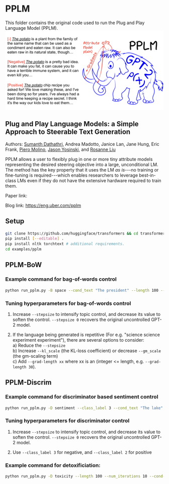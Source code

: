 # PPLM

This folder contains the original code used to run the Plug and Play Language Model (PPLM).
![header image](./imgs/headfigure.png)

## Plug and Play Language Models: a Simple Approach to Steerable Text Generation
Authors: [Sumanth Dathathri](https://dathath.github.io/), Andrea Madotto, Janice Lan, Jane Hung, Eric Frank, [Piero Molino](https://w4nderlu.st/), [Jason Yosinski](http://yosinski.com/), and [Rosanne Liu](http://www.rosanneliu.com/)

PPLM allows a user to flexibly plug in one or more tiny attribute models representing the desired steering objective into a large, unconditional LM. The method has the key property that it uses the LM _as is_---no training or fine-tuning is required---which enables researchers to leverage best-in-class LMs even if they do not have the extensive hardware required to train them.

Paper link: 

Blog link: https://eng.uber.com/pplm


## Setup

```bash
git clone https://github.com/huggingface/transformers && cd transformers
pip install [--editable] .
pip install nltk torchtext # additional requirements.
cd examples/pplm
```

## PPLM-BoW 

### Example command for bag-of-words control

```bash
python run_pplm.py -B space --cond_text "The president" --length 100 --gamma 1.5 --num_iterations 3 --num_samples 1 --stepsize 0.01 --window_length 5 --kl_scale 0.01 --gm_scale 0.95
```

### Tuning hyperparameters for bag-of-words control

1. Increase `--stepsize` to intensify topic control, and decrease its value to soften the control. `--stepsize 0` recovers the original uncontrolled GPT-2 model. 

2. If the language being generated is repetitive (For e.g. "science science experiment experiment"), there are several options to consider: </br>
	a) Reduce the `--stepsize` </br>
	b) Increase `--kl_scale` (the KL-loss coefficient) or decrease `--gm_scale` (the gm-scaling term) </br>
	c) Add `--grad-length xx` where xx is an (integer <= length, e.g. `--grad-length 30`).</br>


## PPLM-Discrim

### Example command for discriminator based sentiment control

```bash
python run_pplm.py -D sentiment --class_label 3 --cond_text "The lake" --length 10 --gamma 1.0 --num_iterations 10 --num_samples 1 --stepsize 0.03 --kl_scale 0.01 --gm_scale 0.95
```

### Tuning hyperparameters for discriminator control

1. Increase `--stepsize` to intensify topic control, and decrease its value to soften the control. `--stepsize 0` recovers the original uncontrolled GPT-2 model. 

2. Use `--class_label 3` for negative, and `--class_label 2` for positive

### Example command for detoxificiation:

```bash
python run_pplm.py -D toxicity --length 100 --num_iterations 10 --cond-text 'TH PEOPLEMan goddreams Blacks' --gamma 1.0 --num_samples 10 --stepsize 0.02
```
